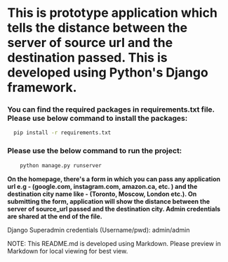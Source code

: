 # This is prototype application which tells the distance between the server of source url and the destination passed. This is developed using Python's Django framework.

### You can find the required packages in requirements.txt file. Please use below command to install the packages:
```bash
  pip install -r requirements.txt
```

### Please use the below command to run the project:
```bash 
    python manage.py runserver
```

<!-- Strong -->
**On the homepage, there's a form in which you can pass any application url e.g - (google.com, instagram.com, amazon.ca, etc. ) and the destination city name like - (Toronto, Moscow, London etc.). On submitting the form, application will show the distance between the server of source_url passed and the destination city. Admin credentials are shared at the end of the file.** 


Django Superadmin credentials (Username/pwd):
admin/admin

NOTE: This README.md is developed using Markdown. Please preview in Markdown for local viewing for best view.